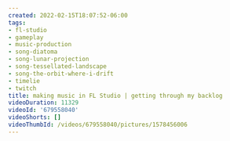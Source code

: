 ```yaml
---
created: 2022-02-15T18:07:52-06:00
tags:
- fl-studio
- gameplay
- music-production
- song-diatoma
- song-lunar-projection
- song-tessellated-landscape
- song-the-orbit-where-i-drift
- timelie
- twitch
title: making music in FL Studio | getting through my backlog
videoDuration: 11329
videoId: '679558040'
videoShorts: []
videoThumbId: /videos/679558040/pictures/1578456006
---
```

